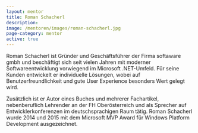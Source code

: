 ```yaml
---
layout: mentor
title: Roman Schacherl
description: 
image: /mentoren/images/roman-schacherl.jpg
page-category: mentor
active: true
---
```


Roman Schacherl ist Gründer und Geschäftsführer der Firma softaware gmbh und beschäftigt sich seit vielen Jahren mit moderner Softwareentwicklung vorwiegend im Microsoft .NET-Umfeld. Für seine Kunden entwickelt er individuelle Lösungen, wobei auf Benutzerfreundlichkeit und gute User Experience besonders Wert gelegt wird.

Zusätzlich ist er Autor eines Buches und mehrerer Fachartikel, nebenberuflich Lehrender an der FH Oberösterreich und als Sprecher auf Entwicklerkonferenzen im deutschsprachigen Raum tätig. Roman Schacherl wurde 2014 und 2015 mit dem Microsoft MVP Award für Windows Platform Development ausgezeichnet.
